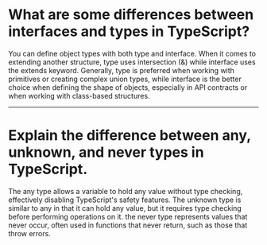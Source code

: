 # What are some differences between interfaces and types in TypeScript?

You can define object types with both type and interface. When it comes to extending another structure, type uses intersection (&) while interface uses the extends keyword. Generally, type is preferred when working with primitives or creating complex union types, while interface is the better choice when defining the shape of objects, especially in API contracts or when working with class-based structures.

---
# Explain the difference between any, unknown, and never types in TypeScript.

 The any type allows a variable to hold any value without type checking, effectively disabling TypeScript's safety features. The unknown type is similar to any in that it can hold any value, but it requires type checking before performing operations on it. the never type represents values that never occur, often used in functions that never return, such as those that throw errors. 
